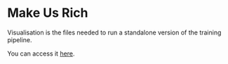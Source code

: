 # Make Us Rich

Visualisation is the files needed to run a standalone version of the training pipeline.

You can access it [here]().